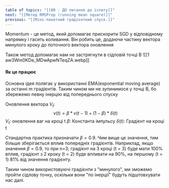 ```yaml
---
table of topics: "[[00 - ДО питання до іспиту]]"
next: "[[Метод RMSProp (running mean square)]]"
previous: "[[Міні-пакетний градієнтний спуск.]]"
---
```

Momentum - це метод, який допомагає прискорити SGD у
відповідному напрямку і гасить коливання. Він робить це, додаючи частину вектора минулого кроку до поточного вектора оновлення

Також метод допомагає нам не застрягнути в сідловій точці B
![[1 aw3Wm0KDe_MDwApwNTeqZA.webp]]

#### Як це працює
Основна ідея полягає у використанні EMA(exponential moving average) за останні m градієнтів. Таким чином ми не зупинимося у точці B, бо збережемо певну інерцію від попереднього спуску

Оновлення вектора $V_t$: $$v(t) = \beta * v(t - 1) + (1 - \beta) * \delta(t)$$
$V_t$: оновлення ваг на кроці t
 $\beta:$ Константа імпульсу
$\delta(t):$ Градієнт на кроці t

Стандартна практика призначати $\beta = 0.9$. Чим вище це значення, тим більше зберігається вплив попередніх градієнтів. Наприклад, якщо значення $\beta = 0.9$, то при n=3; градієнт на 3 кроці (t = 3) буде мати 100% вплив, градієнт з 2 кроку (t = 2) буде впливати на 90%, на першому (t = 1) 81% від значення градієнту. 

Таким чином використовуючі градієнти з "минулого", ми зможемо пройти сідлову точку, оскільки вони "по інерції" будуть підштовхувати нас далі.

